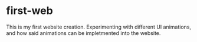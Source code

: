 # first-web
This is my first website creation. Experimenting with different UI animations, and how said animations can be impletmented into the website.
